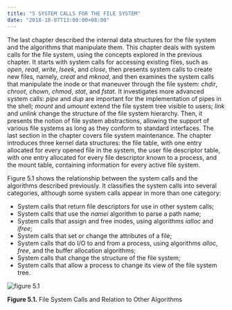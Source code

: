 ```yaml
---
title: "5 SYSTEM CALLS FOR THE FILE SYSTEM"
date: "2018-10-07T13:00:00+08:00"
---
```


The last chapter described the internal data structures for the file system and the algorithms that manipulate them. This chapter deals with system calls for the file system, using the concepts explored in the previous chapter. It starts with system calls for accessing existing files, such as *open*, *read*, *write*, *lseek*, and *close*, then presents system calls to create new files, namely, *creat* and *mknod*, and then examines the system calls that manipulate the inode or that maneuver through the file system: *chdir*, *chroot*, *chown*, *chmod*, *stat*, and *fstat*. It investigates more advanced system calls: *pipe* and *dup* are important for the implementation of pipes in the shell; *mount* and *umount* extend the file system tree visible to users; *link* and *unlink* change the structure of the file system hierarchy. Then, it presents the notion of file system abstractions, allowing the support of various file systems as long as they conform to standard interfaces. The last section in the chapter covers file system maintenance. The chapter introduces three kernel data structures: the file table, with one entry allocated for every opened file in the system, the user file descriptor table, with one entry allocated for every file descriptor known to a process, and the mount table, containing information for every active file system.

Figure 5.1 shows the relationship between the system calls and the algorithms described previously. It classifies the system calls into several categories, although some system calls appear in more than one category:

* System calls that return file descriptors for use in other system calls;
* System calls that use the *namei* algorithm to parse a path name;
* System calls that assign and free inodes, using algorithms *ialloc* and *ifree*;
* System calls that set or change the attributes of a file;
* System calls that do I/O to and from a process, using algorithms *alloc*, *free*, and the buffer allocation algorithms;
* System calls that change the structure of the file system;
* System calls that allow a process to change its view of the file system tree.

![figure 5.1](/linux/img/bach/figure5.1.jpg)

**Figure 5.1.** File System Calls and Relation to Other Algorithms